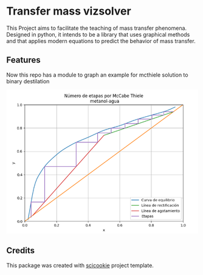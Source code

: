 # Transfer mass vizsolver

This Project aims to facilitate the teaching of mass transfer phenomena. Designed in python, it intends to be a library that uses graphical methods and that applies modern equations to predict the behavior of mass transfer.

## Features

Now this repo has a module to graph an example for mcthiele solution to binary destilation

![mccabe thiele](docs/dest.png)

## Credits

This package was created with
[scicookie](https://github.com/osl-incubator/scicookie) project template.
